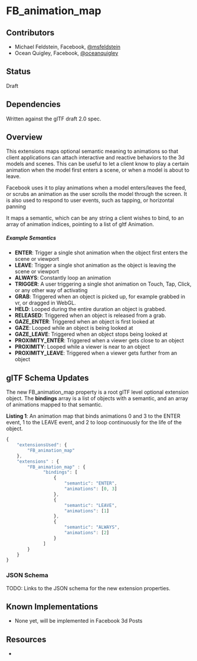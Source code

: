 # FB_animation_map 

## Contributors

* Michael Feldstein, Facebook, [@msfeldstein](https://twitter.com/msfeldstein)
* Ocean Quigley, Facebook, [@oceanquigley](https://twitter.com/oceanquigley)

## Status

Draft

## Dependencies

Written against the glTF draft 2.0 spec.

## Overview

This extensions maps optional semantic meaning to animations so that client applications can attach interactive and reactive behaviors to the 3d models and scenes. This can be useful to let a client know to play a certain animation when the model first enters a scene, or when a model is about to leave.

Facebook uses it to play animations when a model enters/leaves the feed, or scrubs an animation as the user scrolls the model through the screen.
It is also used to respond to user events, such as tapping, or horizontal panning

It maps a semantic, which can be any string a client wishes to bind, to an array of animation indices, pointing to a list of gltf Animation.

##### Example Semantics

* **ENTER**: Trigger a single shot animation when the object first enters the scene or viewport
* **LEAVE**: Trigger a single shot animation as the object is leaving the scene or viewport
* **ALWAYS**: Constantly loop an animation
* **TRIGGER**: A user triggering a single shot animation on Touch, Tap, Click, or any other way of activating
* **GRAB**: Triggered when an object is picked up, for example grabbed in vr, or dragged in WebGL.
* **HELD**: Looped during the entire duration an object is grabbed.
* **RELEASED**: Triggered when an object is released from a grab.
* **GAZE_ENTER**: Triggered when an object is first looked at
* **GAZE**: Looped  while an object is being looked at
* **GAZE_LEAVE**: Triggered when an object stops being looked at
* **PROXIMITY_ENTER**: Triggered when a viewer gets close to an object
* **PROXIMITY**: Looped while a viewer is near to an object
* **PROXIMITY_LEAVE**: Triggered when a viewer gets further from an object

## glTF Schema Updates

The new FB_animation_map property is a root glTF level optional extension object.  The **bindings** array is a list of objects with a semantic, and an array of animations mapped to that semantic.

**Listing 1**: An animation map that binds animations 0 and 3 to the ENTER event, 1 to the LEAVE event, and 2 to loop continuously for the life of the object.

```javascript
{
    "extensionsUsed": {
        "FB_animation_map"
    },
    "extensions" : {
        "FB_animation_map" : {
              "bindings": [
                  {
                      "semantic": "ENTER",
                      "animations": [0, 3]
                  },
                  {
                      "semantic": "LEAVE",
                      "animations": [1]
                  },
                  {
                      "semantic": "ALWAYS",
                      "animations": [2]
                  }
              ]
        }
    }
}
```

### JSON Schema

TODO: Links to the JSON schema for the new extension properties.

## Known Implementations

* None yet, will be implemented in Facebook 3d Posts

## Resources

* 

